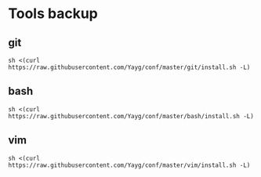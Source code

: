 # Tools backup #
## git ##
``` sh <(curl https://raw.githubusercontent.com/Yayg/conf/master/git/install.sh -L) ```
## bash ##
``` sh <(curl https://raw.githubusercontent.com/Yayg/conf/master/bash/install.sh -L) ```
## vim ##
``` sh <(curl https://raw.githubusercontent.com/Yayg/conf/master/vim/install.sh -L) ```
